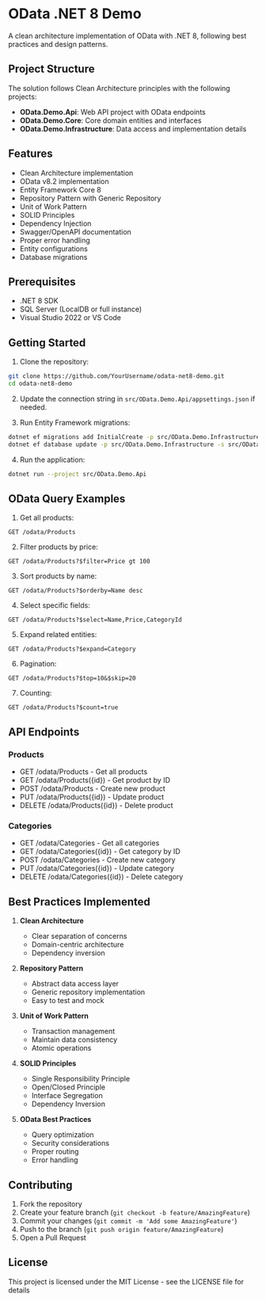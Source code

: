 # OData .NET 8 Demo

A clean architecture implementation of OData with .NET 8, following best practices and design patterns.

## Project Structure

The solution follows Clean Architecture principles with the following projects:

- **OData.Demo.Api**: Web API project with OData endpoints
- **OData.Demo.Core**: Core domain entities and interfaces
- **OData.Demo.Infrastructure**: Data access and implementation details

## Features

- Clean Architecture implementation
- OData v8.2 implementation
- Entity Framework Core 8
- Repository Pattern with Generic Repository
- Unit of Work Pattern
- SOLID Principles
- Dependency Injection
- Swagger/OpenAPI documentation
- Proper error handling
- Entity configurations
- Database migrations

## Prerequisites

- .NET 8 SDK
- SQL Server (LocalDB or full instance)
- Visual Studio 2022 or VS Code

## Getting Started

1. Clone the repository:
```bash
git clone https://github.com/YourUsername/odata-net8-demo.git
cd odata-net8-demo
```

2. Update the connection string in `src/OData.Demo.Api/appsettings.json` if needed.

3. Run Entity Framework migrations:
```bash
dotnet ef migrations add InitialCreate -p src/OData.Demo.Infrastructure -s src/OData.Demo.Api
dotnet ef database update -p src/OData.Demo.Infrastructure -s src/OData.Demo.Api
```

4. Run the application:
```bash
dotnet run --project src/OData.Demo.Api
```

## OData Query Examples

1. Get all products:
```
GET /odata/Products
```

2. Filter products by price:
```
GET /odata/Products?$filter=Price gt 100
```

3. Sort products by name:
```
GET /odata/Products?$orderby=Name desc
```

4. Select specific fields:
```
GET /odata/Products?$select=Name,Price,CategoryId
```

5. Expand related entities:
```
GET /odata/Products?$expand=Category
```

6. Pagination:
```
GET /odata/Products?$top=10&$skip=20
```

7. Counting:
```
GET /odata/Products?$count=true
```

## API Endpoints

### Products
- GET /odata/Products - Get all products
- GET /odata/Products({id}) - Get product by ID
- POST /odata/Products - Create new product
- PUT /odata/Products({id}) - Update product
- DELETE /odata/Products({id}) - Delete product

### Categories
- GET /odata/Categories - Get all categories
- GET /odata/Categories({id}) - Get category by ID
- POST /odata/Categories - Create new category
- PUT /odata/Categories({id}) - Update category
- DELETE /odata/Categories({id}) - Delete category

## Best Practices Implemented

1. **Clean Architecture**
   - Clear separation of concerns
   - Domain-centric architecture
   - Dependency inversion

2. **Repository Pattern**
   - Abstract data access layer
   - Generic repository implementation
   - Easy to test and mock

3. **Unit of Work Pattern**
   - Transaction management
   - Maintain data consistency
   - Atomic operations

4. **SOLID Principles**
   - Single Responsibility Principle
   - Open/Closed Principle
   - Interface Segregation
   - Dependency Inversion

5. **OData Best Practices**
   - Query optimization
   - Security considerations
   - Proper routing
   - Error handling

## Contributing

1. Fork the repository
2. Create your feature branch (`git checkout -b feature/AmazingFeature`)
3. Commit your changes (`git commit -m 'Add some AmazingFeature'`)
4. Push to the branch (`git push origin feature/AmazingFeature`)
5. Open a Pull Request

## License

This project is licensed under the MIT License - see the LICENSE file for details